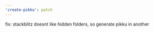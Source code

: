```yaml
---
'create-pikku': patch
---
```


fix: stackblitz doesnt like hidden folders, so generate pikku in another
